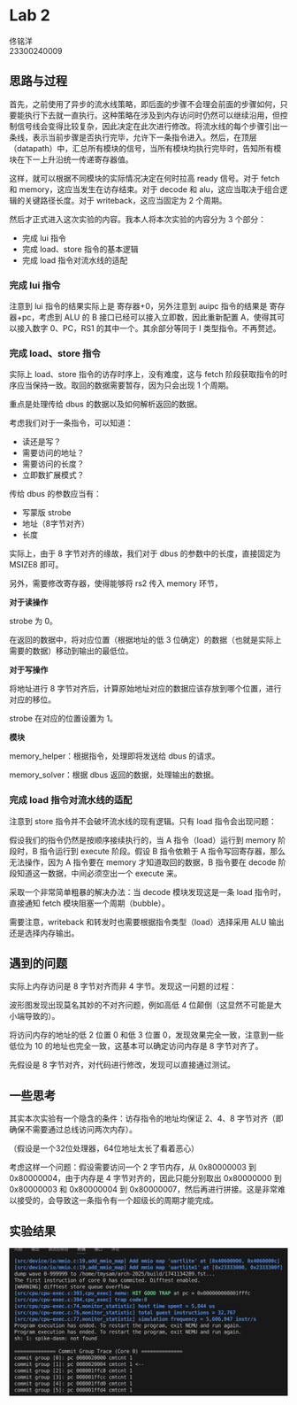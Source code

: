 # Lab 2

佟铭洋  
23300240009

## 思路与过程

首先，之前使用了异步的流水线策略，即后面的步骤不会理会前面的步骤如何，只要能执行下去就一直执行。这种策略在涉及到内存访问时仍然可以继续沿用，但控制信号线会变得比较复杂，因此决定在此次进行修改。将流水线的每个步骤引出一条线，表示当前步骤是否执行完毕，允许下一条指令进入。然后，在顶层（datapath）中，汇总所有模块的信号，当所有模块均执行完毕时，告知所有模块在下一上升沿统一传递寄存器值。

这样，就可以根据不同模块的实际情况决定在何时拉高 ready 信号。对于 fetch 和 memory，这应当发生在访存结束。对于 decode 和 alu，这应当取决于组合逻辑的关键路径长度。对于 writeback，这应当固定为 2 个周期。

然后才正式进入这次实验的内容。我本人将本次实验的内容分为 3 个部分：

- 完成 lui 指令
- 完成 load、store 指令的基本逻辑
- 完成 load 指令对流水线的适配

### 完成 lui 指令

注意到 lui 指令的结果实际上是 寄存器+0，另外注意到 auipc 指令的结果是 寄存器+pc，考虑到 ALU 的 B 接口已经可以接入立即数，因此重新配置 A，使得其可以接入数字 0、PC，RS1 的其中一个。其余部分等同于 I 类型指令。不再赘述。

### 完成 load、store 指令

实际上 load、store 指令的访存时序上，没有难度，这与 fetch 阶段获取指令的时序应当保持一致。取回的数据需要暂存，因为只会出现 1 个周期。

重点是处理传给 dbus 的数据以及如何解析返回的数据。

考虑我们对于一条指令，可以知道：
- 读还是写？
- 需要访问的地址？
- 需要访问的长度？
- 立即数扩展模式？

传给 dbus 的参数应当有：
- 写蒙版 strobe
- 地址（8字节对齐）
- 长度

实际上，由于 8 字节对齐的缘故，我们对于 dbus 的参数中的长度，直接固定为 MSIZE8 即可。

另外，需要修改寄存器，使得能够将 rs2 传入 memory 环节，

**对于读操作**

strobe 为 0。

在返回的数据中，将对应位置（根据地址的低 3 位确定）的数据（也就是实际上需要的数据）移动到输出的最低位。

**对于写操作**

将地址进行 8 字节对齐后，计算原始地址对应的数据应该存放到哪个位置，进行对应的移位。

strobe 在对应的位置设置为 1。

**模块**

memory_helper：根据指令，处理即将发送给 dbus 的请求。

memory_solver：根据 dbus 返回的数据，处理输出的数据。

### 完成 load 指令对流水线的适配

注意到 store 指令并不会破坏流水线的现有逻辑。只有 load 指令会出现问题：

假设我们的指令仍然是按顺序接续执行的，当 A 指令（load）运行到 memory 阶段时，B 指令运行到 execute 阶段。假设 B 指令依赖于 A 指令写回寄存器，那么无法操作，因为 A 指令要在 memory 才知道取回的数据，B 指令要在 decode 阶段知道这一数据，中间必须空出一个 execute 来。

采取一个非常简单粗暴的解决办法：当 decode 模块发现这是一条 load 指令时，直接通知 fetch 模块阻塞一个周期（bubble）。

需要注意，writeback 和转发时也需要根据指令类型（load）选择采用 ALU 输出还是选择内存输出。

## 遇到的问题

实际上内存访问是 8 字节对齐而非 4 字节。发现这一问题的过程：

波形图发现出现莫名其妙的不对齐问题，例如高低 4 位颠倒（这显然不可能是大小端导致的）。

将访问内存的地址的低 2 位置 0 和低 3 位置 0，发现效果完全一致，注意到一些低位为 10 的地址也完全一致，这基本可以确定访问内存是 8 字节对齐了。

先假设是 8 字节对齐，对代码进行修改，发现可以直接通过测试。

## 一些思考

其实本次实验有一个隐含的条件：访存指令的地址均保证 2、4、8 字节对齐（即确保不需要通过总线访问两次内存）。

（假设是一个32位处理器，64位地址太长了看着恶心）

考虑这样一个问题：假设需要访问一个 2 字节内存，从 0x80000003 到 0x80000004，由于内存是 4 字节对齐的，因此只能分别取出 0x80000000 到 0x80000003 和 0x80000004 到 0x80000007，然后再进行拼接。这是非常难以接受的，会导致这一条指令有一个超级长的周期才能完成。

## 实验结果

![](./lab2_fig1.png)